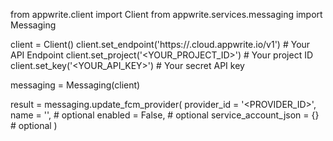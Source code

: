 from appwrite.client import Client
from appwrite.services.messaging import Messaging

client = Client()
client.set_endpoint('https://<REGION>.cloud.appwrite.io/v1') # Your API Endpoint
client.set_project('<YOUR_PROJECT_ID>') # Your project ID
client.set_key('<YOUR_API_KEY>') # Your secret API key

messaging = Messaging(client)

result = messaging.update_fcm_provider(
    provider_id = '<PROVIDER_ID>',
    name = '<NAME>', # optional
    enabled = False, # optional
    service_account_json = {} # optional
)
